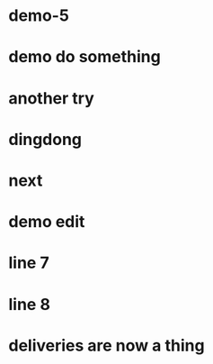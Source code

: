 # demo-5
# demo do something
# another try
# dingdong
# next
# demo edit
# line 7
# line 8
# deliveries are now a thing




